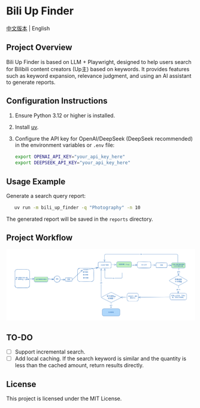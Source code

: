 # Bili Up Finder

[中文版本](README.md) | English

## Project Overview

Bili Up Finder is based on LLM + Playwright, designed to help users search for Bilibili content creators (Up主) based on keywords. It provides features such as keyword expansion, relevance judgment, and using an AI assistant to generate reports.

## Configuration Instructions

1. Ensure Python 3.12 or higher is installed.

2. Install [uv](https://docs.astral.sh/uv/getting-started/installation/).

3. Configure the API key for OpenAI/DeepSeek (DeepSeek recommended) in the environment variables or `.env` file:

   ```bash
   export OPENAI_API_KEY="your_api_key_here"
   export DEEPSEEK_API_KEY="your_api_key_here"
   ```

## Usage Example

Generate a search query report:

```bash
   uv run -m bili_up_finder -q "Photography" -n 10  
```

The generated report will be saved in the `reports` directory.

## Project Workflow

![](assets/workflow.png)

## TO-DO

- [ ] Support incremental search.
- [ ] Add local caching. If the search keyword is similar and the quantity is less than the cached amount, return results directly.

## License

This project is licensed under the MIT License.

